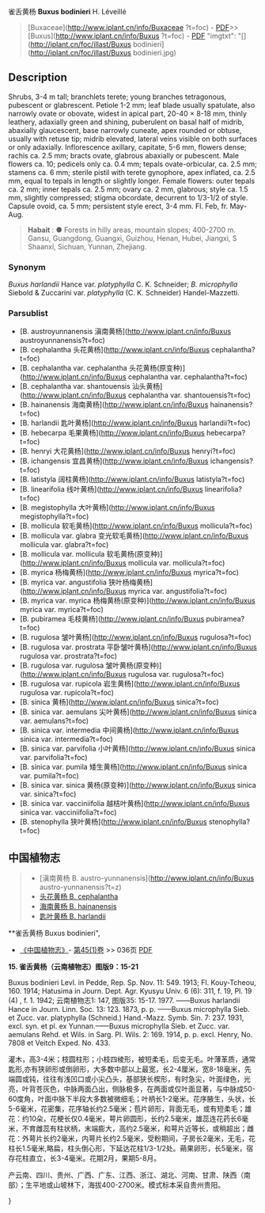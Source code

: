 雀舌黄杨 **Buxus bodinieri** H. Léveillé

> [Buxaceae](http://www.iplant.cn/info/Buxaceae ?t=foc) - [PDF](http://iplant.cn/foc/pdf/Buxaceae.pdf)>>[Buxus](http://www.iplant.cn/info/Buxus ?t=foc) - [PDF](http://www.iplant.cn/foc/pdf/Buxus.pdf)
  "imgtxt": "[](http://iplant.cn/foc/illast/Buxus bodinieri](http://iplant.cn/foc/illast/Buxus bodinieri.jpg)

## Description

Shrubs, 3-4 m tall; branchlets terete; young branches tetragonous, pubescent or glabrescent. Petiole 1-2 mm; leaf blade usually spatulate, also narrowly ovate or obovate, widest in apical part, 20-40 × 8-18 mm, thinly leathery, adaxially green and shining, puberulent on basal half of midrib, abaxially glaucescent, base narrowly cuneate, apex rounded or obtuse, usually with retuse tip; midrib elevated, lateral veins visible on both surfaces or only adaxially. Inflorescence axillary, capitate, 5-6 mm, flowers dense; rachis ca. 2.5 mm; bracts ovate, glabrous abaxially or pubescent. Male flowers ca. 10; pedicels only ca. 0.4 mm; tepals ovate-orbicular, ca. 2.5 mm; stamens ca. 6 mm; sterile pistil with terete gynophore, apex inflated, ca. 2.5 mm, equal to tepals in length or slightly longer. Female flowers: outer tepals ca. 2 mm; inner tepals ca. 2.5 mm; ovary ca. 2 mm, glabrous; style ca. 1.5 mm, slightly compressed; stigma obcordate, decurrent to 1/3-1/2 of style. Capsule ovoid, ca. 5 mm; persistent style erect, 3-4 mm. Fl. Feb, fr. May-Aug.

> **Habait** : 
>● Forests in hilly areas, mountain slopes; 400-2700 m. Gansu, Guangdong, Guangxi, Guizhou, Henan, Hubei, Jiangxi, S Shaanxi, Sichuan, Yunnan, Zhejiang.

### Synonym
*Buxus harlandii* Hance var. *platyphylla* C. K. Schneider; *B. microphylla* Siebold & Zuccarini var. *platyphylla* (C. K. Schneider) Handel-Mazzetti.

### Parsublist

* [B.  austroyunnanensis  滇南黄杨](http://www.iplant.cn/info/Buxus austroyunnanensis?t=foc)
* [B.  cephalantha  头花黄杨](http://www.iplant.cn/info/Buxus cephalantha?t=foc)
* [B.  cephalantha var. cephalantha  头花黄杨(原变种)](http://www.iplant.cn/info/Buxus cephalantha var. cephalantha?t=foc)
* [B.  cephalantha var. shantouensis  汕头黄杨](http://www.iplant.cn/info/Buxus cephalantha var. shantouensis?t=foc)
* [B.  hainanensis  海南黄杨](http://www.iplant.cn/info/Buxus hainanensis?t=foc)
* [B.  harlandii  匙叶黄杨](http://www.iplant.cn/info/Buxus harlandii?t=foc)
* [B.  hebecarpa  毛果黄杨](http://www.iplant.cn/info/Buxus hebecarpa?t=foc)
* [B.  henryi  大花黄杨](http://www.iplant.cn/info/Buxus henryi?t=foc)
* [B.  ichangensis  宜昌黄杨](http://www.iplant.cn/info/Buxus ichangensis?t=foc)
* [B.  latistyla  阔柱黄杨](http://www.iplant.cn/info/Buxus latistyla?t=foc)
* [B.  linearifolia  线叶黄杨](http://www.iplant.cn/info/Buxus linearifolia?t=foc)
* [B.  megistophylla  大叶黄杨](http://www.iplant.cn/info/Buxus megistophylla?t=foc)
* [B.  mollicula  软毛黄杨](http://www.iplant.cn/info/Buxus mollicula?t=foc)
* [B.  mollicula var. glabra  变光软毛黄杨](http://www.iplant.cn/info/Buxus mollicula var. glabra?t=foc)
* [B.  mollicula var. mollicula  软毛黄杨(原变种)](http://www.iplant.cn/info/Buxus mollicula var. mollicula?t=foc)
* [B.  myrica  杨梅黄杨](http://www.iplant.cn/info/Buxus myrica?t=foc)
* [B.  myrica var. angustifolia  狭叶杨梅黄杨](http://www.iplant.cn/info/Buxus myrica var. angustifolia?t=foc)
* [B.  myrica var. myrica  杨梅黄杨(原变种)](http://www.iplant.cn/info/Buxus myrica var. myrica?t=foc)
* [B.  pubiramea  毛枝黄杨](http://www.iplant.cn/info/Buxus pubiramea?t=foc)
* [B.  rugulosa  皱叶黄杨](http://www.iplant.cn/info/Buxus rugulosa?t=foc)
* [B.  rugulosa var. prostrata  平卧皱叶黄杨](http://www.iplant.cn/info/Buxus rugulosa var. prostrata?t=foc)
* [B.  rugulosa var. rugulosa  皱叶黄杨(原变种)](http://www.iplant.cn/info/Buxus rugulosa var. rugulosa?t=foc)
* [B.  rugulosa var. rupicola  岩生黄杨](http://www.iplant.cn/info/Buxus rugulosa var. rupicola?t=foc)
* [B.  sinica  黄杨](http://www.iplant.cn/info/Buxus sinica?t=foc)
* [B.  sinica var. aemulans  尖叶黄杨](http://www.iplant.cn/info/Buxus sinica var. aemulans?t=foc)
* [B.  sinica var. intermedia  中间黄杨](http://www.iplant.cn/info/Buxus sinica var. intermedia?t=foc)
* [B.  sinica var. parvifolia  小叶黄杨](http://www.iplant.cn/info/Buxus sinica var. parvifolia?t=foc)
* [B.  sinica var. pumila  矮生黄杨](http://www.iplant.cn/info/Buxus sinica var. pumila?t=foc)
* [B.  sinica var. sinica  黄杨(原变种)](http://www.iplant.cn/info/Buxus sinica var. sinica?t=foc)
* [B.  sinica var. vacciniifolia  越桔叶黄杨](http://www.iplant.cn/info/Buxus sinica var. vacciniifolia?t=foc)
* [B.  stenophylla  狭叶黄杨](http://www.iplant.cn/info/Buxus stenophylla?t=foc)

## 中国植物志

> * [滇南黄杨  B.  austro-yunnanensis](http://www.iplant.cn/info/Buxus austro-yunnanensis?t=z)
> * [头花黄杨  B.  cephalantha](Buxus-cephalantha-头花黄杨.md)
> * [海南黄杨  B.  hainanensis](Buxus-hainanensis-海南黄杨.md)
> * [匙叶黄杨  B.  harlandii](Buxus-harlandii-匙叶黄杨.md)

**雀舌黄杨 Buxus bodinieri",

* [《中国植物志》](http://www.iplant.cn/frps)- [第45(1)卷](http://www.iplant.cn/frps/vol/45(1)) >> 036页 [PDF](http://www.iplant.cn/frps/pdf/45(1)/036.PDF)

**15. 雀舌黄杨（云南植物志）图版9：15-21**

Buxus bodinieri Levl. in Pedde, Rep. Sp. Nov. 11: 549. 1913; Fl. Kouy-Tcheou, 160. 1914; Hatusima in Journ. Dept. Agr. Kyusyu Univ. 6 (6): 311, f. 19, Pl. 19 (4) , f. 1. 1942; 云南植物志1: 147, 图版35: 15-17. 1977. ——Buxus harlandii Hance in Journ. Linn. Soc. 13: 123. 1873, p. p. ——Buxus microphylla Sieb. et Zucc. var. platyphylla (Schneid.) Hand.-Mazz. Symb. Sin. 7: 237. 1931, excl. syn. et pl. ex Yunnan.——Buxus microphylla Sieb. et Zucc. var. aemulans Rehd. et Wils. in Sarg. Pl. Wils. 2: 169. 1914, p. p. excl. Henry, No. 7808 et Veitch Exped. No. 433.

灌木，高3-4米；枝圆柱形；小枝四棱形，被短柔毛，后变无毛。叶薄革质，通常匙形,亦有狭卵形或倒卵形，大多数中部以上最宽，长2-4厘米，宽8-18毫米，先端圆或钝，往往有浅凹口或小尖凸头，基部狭长楔形，有时急尖，叶面绿色，光亮，叶背苍灰色，中脉两面凸出，侧脉极多，在两面或仅叶面显著，与中脉成50-60度角，叶面中脉下半段大多数被微细毛；叶柄长1-2毫米。花序腋生，头状，长5-6毫米，花密集，花序轴长约2.5毫米；苞片卵形，背面无毛，或有短柔毛；雄花：约10朵，花梗长仅0.4毫米，萼片卵圆形，长约2.5毫米，雄蕊连花药长6毫米，不育雌蕊有柱状柄，末端膨大，高约2.5毫米，和萼片近等长，或稍超出；雌花：外萼片长约2毫米，内萼片长约2.5毫米，受粉期间，子房长2毫米，无毛，花柱长1.5毫米,略扁，柱头倒心形，下延达花柱1/3-1/2处。蒴果卵形，长5毫米，宿存花柱直立，长3-4毫米。花期2月，果期5-8月。

产云南、四川、贵州、广西、广东、江西、浙江、湖北、河南、甘肃、陕西（南部）；生平地或山坡林下，海拔400-2700米。模式标本采自贵州贵阳。

}